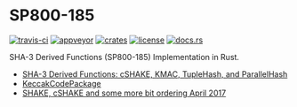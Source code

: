 # SP800-185
[![travis-ci](https://api.travis-ci.org/quininer/sp800-185.svg)](https://travis-ci.org/quininer/sp800-185)
[![appveyor](https://ci.appveyor.com/api/projects/status/8daadka3u64177gp?svg=true)](https://ci.appveyor.com/project/quininer/sp800-185)
[![crates](https://img.shields.io/crates/v/sp800-185.svg)](https://crates.io/crates/sp800-185)
[![license](https://img.shields.io/github/license/quininer/sp800-185.svg)](https://github.com/quininer/sp800-185/blob/master/LICENSE)
[![docs.rs](https://docs.rs/sp800-185/badge.svg)](https://docs.rs/sp800-185/)

SHA-3 Derived Functions (SP800-185) Implementation in Rust.

* [SHA-3 Derived Functions: cSHAKE, KMAC, TupleHash, and ParallelHash](https://www.nist.gov/publications/sha-3-derived-functions-cshake-kmac-tuplehash-and-parallelhash)
* [KeccakCodePackage](https://github.com/gvanas/KeccakCodePackage)
* [SHAKE, cSHAKE and some more bit ordering April 2017](https://cryptologie.net/article/388/shake-cshake-and-some-more-bit-ordering/)

